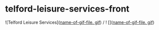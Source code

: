# telford-leisure-services-front

![Telford Leisure Services]([name-of-gif-file. gif](https://giphy.com/gifs/8zz3BMQBkZNeiPbv5u)) / ! []([name-of-gif-file. gif](https://giphy.com/gifs/8zz3BMQBkZNeiPbv5u))
